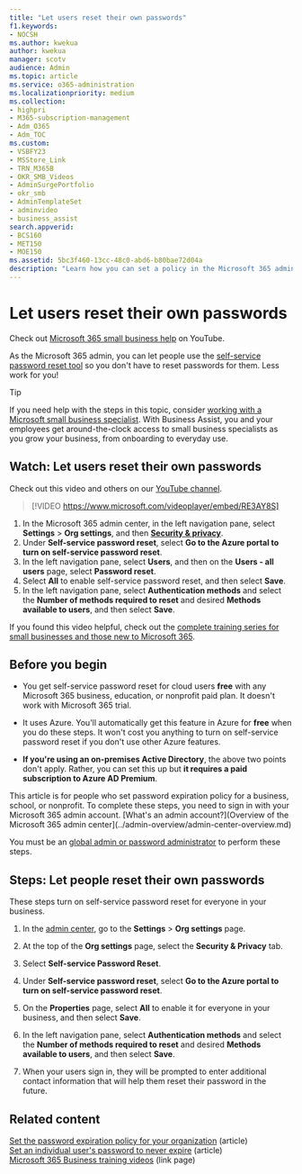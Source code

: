 ```yaml
---
title: "Let users reset their own passwords"
f1.keywords:
- NOCSH
ms.author: kwekua
author: kwekua
manager: scotv
audience: Admin
ms.topic: article
ms.service: o365-administration
ms.localizationpriority: medium
ms.collection: 
- highpri
- M365-subscription-management
- Adm_O365
- Adm_TOC
ms.custom:
- VSBFY23
- MSStore_Link
- TRN_M365B
- OKR_SMB_Videos
- AdminSurgePortfolio
- okr_smb
- AdminTemplateSet
- adminvideo
- business_assist
search.appverid:
- BCS160
- MET150
- MOE150
ms.assetid: 5bc3f460-13cc-48c0-abd6-b80bae72d04a
description: "Learn how you can set a policy in the Microsoft 365 admin center to allow users to reset their own passwords using the self-service password reset tool."
---
```


# Let users reset their own passwords

Check out [Microsoft 365 small business help](https://go.microsoft.com/fwlink/?linkid=2197659) on YouTube.

As the Microsoft 365 admin, you can let people use the [self-service password reset tool](https://go.microsoft.com/fwlink/p/?LinkId=522677) so you don't have to reset passwords for them. Less work for you!

> [!TIP]
> If you need help with the steps in this topic, consider [working with a Microsoft small business specialist](https://go.microsoft.com/fwlink/?linkid=2186871). With Business Assist, you and your employees get around-the-clock access to small business specialists as you grow your business, from onboarding to everyday use.
 
## Watch: Let users reset their own passwords

Check out this video and others on our [YouTube channel](https://go.microsoft.com/fwlink/?linkid=2198214).

> [!VIDEO https://www.microsoft.com/videoplayer/embed/RE3AY8S]

1. In the Microsoft 365 admin center, in the left navigation pane, select **Settings** > **Org settings**, and then <a href="https://go.microsoft.com/fwlink/p/?linkid=2072756" target="_blank">**Security & privacy**</a>.
1. Under **Self-service password reset**, select **Go to the Azure portal to turn on self-service password reset**.
1. In the left navigation pane, select **Users**, and then on the **Users - all users** page, select **Password reset**.
1. Select **All** to enable self-service password reset, and then select **Save**.
1. In the left navigation pane, select **Authentication methods** and select the **Number of methods required to reset** and desired **Methods available to users**, and then select **Save**. 

If you found this video helpful, check out the [complete training series for small businesses and those new to Microsoft 365](../../business-video/index.yml).
 
## Before you begin
  
- You get self-service password reset for cloud users **free** with any Microsoft 365 business, education, or nonprofit paid plan. It doesn't work with Microsoft 365 trial.

- It uses Azure. You'll automatically get this feature in Azure for **free** when you do these steps. It won't cost you anything to turn on self-service password reset if you don't use other Azure features.

- **If you're using an on-premises Active Directory**, the above two points don't apply. Rather, you can set this up but **it requires a paid subscription to Azure AD Premium**.

This article is for people who set password expiration policy for a business, school, or nonprofit. To complete these steps, you need to sign in with your Microsoft 365 admin account. [What's an admin account?](Overview of the Microsoft 365 admin center](../admin-overview/admin-center-overview.md)

You must be an [global admin or password administrator](about-admin-roles.md) to perform these steps.

## Steps: Let people reset their own passwords

These steps turn on self-service password reset for everyone in your business.

1. In the <a href="https://go.microsoft.com/fwlink/p/?linkid=2024339" target="_blank">admin center</a>, go to the **Settings** > **Org settings** page.

2. At the top of the **Org settings** page, select the **Security & Privacy** tab.
  
3. Select **Self-service Password Reset**.

4. Under **Self-service password reset**, select **Go to the Azure portal to turn on self-service password reset**.

5. On the **Properties** page, select **All** to enable it for everyone in your business, and then select **Save**.

6. In the left navigation pane, select **Authentication methods** and select the **Number of methods required to reset** and desired **Methods available to users**, and then select **Save**. 
  
7. When your users sign in, they will be prompted to enter additional contact information that will help them reset their password in the future.

## Related content

[Set the password expiration policy for your organization](../manage/set-password-expiration-policy.md) (article)\
[Set an individual user's password to never expire](set-password-to-never-expire.md) (article)\
[Microsoft 365 Business training videos](../../business-video/index.yml) (link page)
